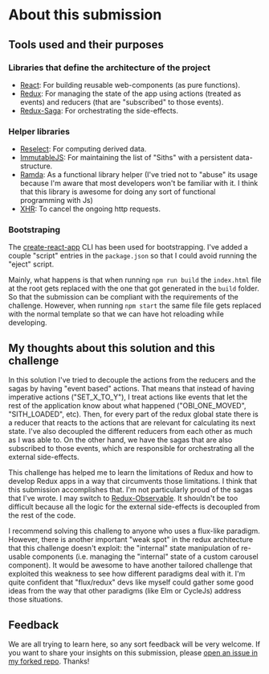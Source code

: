  # About this submission

 ## Tools used and their purposes

 ### Libraries that define the architecture of the project

 - [React](https://github.com/facebook/react): For building reusable
 web-components (as pure functions).
 - [Redux](http://redux.js.org/): For managing the state of the app using actions
  (treated as events) and reducers (that are "subscribed" to those events).
 - [Redux-Saga](https://github.com/yelouafi/redux-saga): For orchestrating the
  side-effects.

 ### Helper libraries

 - [Reselect](https://github.com/reactjs/reselect): For computing derived data.
 - [ImmutableJS](https://github.com/facebook/immutable-js/): For maintaining the
  list of "Siths" with a persistent data-structure.
 - [Ramda](http://ramdajs.com/): As a functional library helper (I've tried not
  to "abuse" its usage because I'm aware that most developers won't be
  familiar with it. I think that this library is awesome for doing any sort of
  functional programming with Js)
 - [XHR](https://github.com/Raynos/xhr): To cancel the ongoing http requests.

 ### Bootstraping

 The [create-react-app](https://github.com/facebookincubator/create-react-app) CLI
 has been used for bootstrapping. I've added a couple "script" entries in the 
`package.json` so that I could avoid running the "eject" script. 
 
Mainly, what happens is that when running `npm run build` the `index.html` file
at the root gets replaced with the one that got generated in the `build` folder.
So that the submission can be compliant with the requirements of the challenge.
However, when running `npm start` the same file file gets replaced with the
normal template so that we can have hot reloading while developing.

 ## My thoughts about this solution and this challenge

In this solution I've tried to decouple the actions from the reducers and the
sagas by having "event based" actions. That means that instead of having
imperative actions ("SET_X_TO_Y"), I treat actions like events that let the rest
of the application know about what happened ("OBI_ONE_MOVED", "SITH_LOADED", etc).
Then, for every part of the redux global state there is a reducer that reacts to the
actions that are relevant for calculating its next state. I've also decoupled the
different reducers from each other as much as I was able to. On the other hand, we
have the sagas that are also subscribed to those events, which are responsible for
orchestrating all the external side-effects.

 This challenge has helped me to learn the limitations of Redux and
 how to develop Redux apps in a way that circumvents those limitations. I think
 that this submission accomplishes that. I'm not particularly proud of the
 sagas that I've wrote. I may switch to
[Redux-Observable](https://github.com/redux-observable/redux-observable).
It shouldn't be too difficult because all the logic for the external side-effects
is decoupled from the rest of the code.

 I recommend solving this challeng to anyone
 who uses a flux-like paradigm. However, there is another important 
 "weak spot" in the redux architecture that this challenge doesn't exploit: the
 "internal" state manipulation of re-usable components (i.e. managing the
 "internal" state of a custom carousel component). It would be awesome to
 have another tailored challenge that exploited this weakness to see how different
 paradigms deal with it. I'm quite confident that "flux/redux" devs like myself
 could gather some good ideas from the way that other paradigms (like Elm or CycleJs)
 address those situations.

## Feedback

We are all trying to learn here, so any sort feedback will be very welcome.
If you want to share your insights on this submission, please
[open an issue in my forked repo](https://github.com/josepot/flux-challenge/issues/new).
Thanks!
